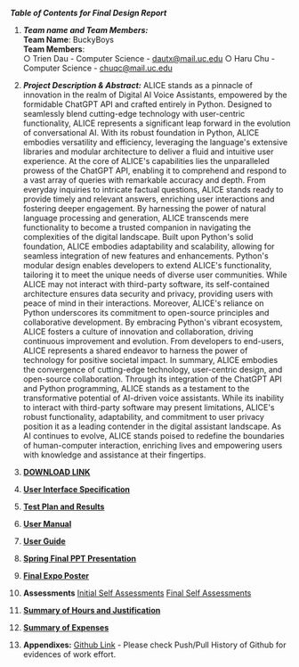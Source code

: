 ***Table of Contents for Final Design Report***

1. ***Team name and Team Members:***\
 **Team Name**: BuckyBoys\
 **Team Members**:  
○ Trien Dau - Computer Science - <dautx@mail.uc.edu>
○ Haru Chu - Computer Science - <chuqc@mail.uc.edu>

2. ***Project Description & Abstract:***
ALICE stands as a pinnacle of innovation in the realm of Digital AI Voice Assistants, empowered by the formidable ChatGPT API and crafted entirely in Python. Designed to seamlessly blend cutting-edge technology with user-centric functionality, ALICE represents a significant leap forward in the evolution of conversational AI. With its robust foundation in Python, ALICE embodies versatility and efficiency, leveraging the language's extensive libraries and modular architecture to deliver a fluid and intuitive user experience.
At the core of ALICE's capabilities lies the unparalleled prowess of the ChatGPT API, enabling it to comprehend and respond to a vast array of queries with remarkable accuracy and depth. From everyday inquiries to intricate factual questions, ALICE stands ready to provide timely and relevant answers, enriching user interactions and fostering deeper engagement. By harnessing the power of natural language processing and generation, ALICE transcends mere functionality to become a trusted companion in navigating the complexities of the digital landscape.
Built upon Python's solid foundation, ALICE embodies adaptability and scalability, allowing for seamless integration of new features and enhancements. Python's modular design enables developers to extend ALICE's functionality, tailoring it to meet the unique needs of diverse user communities. While ALICE may not interact with third-party software, its self-contained architecture ensures data security and privacy, providing users with peace of mind in their interactions.
Moreover, ALICE's reliance on Python underscores its commitment to open-source principles and collaborative development. By embracing Python's vibrant ecosystem, ALICE fosters a culture of innovation and collaboration, driving continuous improvement and evolution. From developers to end-users, ALICE represents a shared endeavor to harness the power of technology for positive societal impact.
In summary, ALICE embodies the convergence of cutting-edge technology, user-centric design, and open-source collaboration. Through its integration of the ChatGPT API and Python programming, ALICE stands as a testament to the transformative potential of AI-driven voice assistants. While its inability to interact with third-party software may present limitations, ALICE's robust functionality, adaptability, and commitment to user privacy position it as a leading contender in the digital assistant landscape. As AI continues to evolve, ALICE stands poised to redefine the boundaries of human-computer interaction, enriching lives and empowering users with knowledge and assistance at their fingertips.

3. [**DOWNLOAD LINK**](https://drive.google.com/file/d/1sNRqesryMnCQyUKk_ZClSxSZitQDXQPw/view?usp=sharing)
4. [**User Interface Specification**](https://github.com/trienncg01/CS5001/blob/main/Documents/UI_Design.pdf)
5. [**Test Plan and Results**](https://github.com/trienncg01/CS5001/blob/main/Documents/TestPlan.pdf)
6. [**User Manual**](https://github.com/trienncg01/CS5001/blob/main/Documents/UserManual.md)
7. [**User Guide**](https://github.com/trienncg01/CS5001/blob/main/Documents/UserGuide.md)
8. [**Spring Final PPT Presentation**](https://github.com/trienncg01/CS5001/blob/main/Documents/Spring%20Design%20Presentation.pptx)
9. [**Final Expo Poster**](https://github.com/trienncg01/CS5001/blob/main/Documents/Poster.pdf)
10. **Assessments**
[Initial Self Assessments](https://github.com/trienncg01/CS5001/tree/main/Documents/Initial%20Self%20Assessments)
[Final Self Assessments](https://github.com/trienncg01/CS5001/blob/main/Documents/Final%20Self%20Assessments/TrienDau_Self_Assessment.pdf)
11. [**Summary of Hours and Justification**](https://github.com/trienncg01/CS5001/tree/main/Documents/Summary%20of%20Hours%20and%20Justification)
12. [**Summary of Expenses**](https://github.com/trienncg01/CS5001/blob/main/Documents/Summary_of_Expenses.pdf)
13. **Appendixes:**
[Github Link](https://github.com/trienncg01/CS5001) - Please check Push/Pull History of Github for evidences of work effort.


